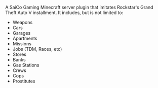 A SaiCo Gaming Minecraft server plugin that imitates Rockstar's Grand Theft Auto V installment. It includes, but is not limited to:
  - Weapons
   - Cars
   - Garages
   - Apartments
   - Missions
   - Jobs (TDM, Races, etc)
   - Stores
   - Banks
   - Gas Stations
   - Crews
   - Cops
   - Prostitutes

